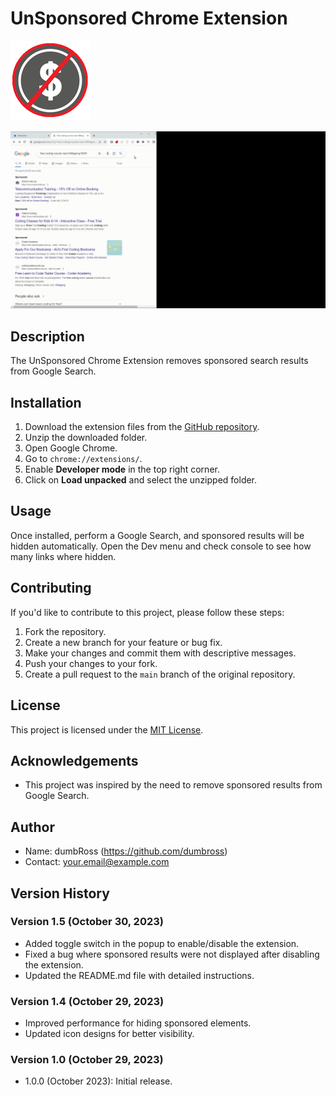 # UnSponsored Chrome Extension

![Extension Icon](icons/icon128.png)

![Alt Text](images/example.gif)

## Description

The UnSponsored Chrome Extension removes sponsored search results from Google Search.

## Installation

1. Download the extension files from the [GitHub repository](https://github.com/dumbross/UnSponsored).
2. Unzip the downloaded folder.
3. Open Google Chrome.
4. Go to `chrome://extensions/`.
5. Enable **Developer mode** in the top right corner.
6. Click on **Load unpacked** and select the unzipped folder.

## Usage

Once installed, perform a Google Search, and sponsored results will be hidden automatically. Open the Dev menu and check console to see how many links where hidden.

## Contributing

If you'd like to contribute to this project, please follow these steps:

1. Fork the repository.
2. Create a new branch for your feature or bug fix.
3. Make your changes and commit them with descriptive messages.
4. Push your changes to your fork.
5. Create a pull request to the `main` branch of the original repository.

## License

This project is licensed under the [MIT License](LICENSE).

## Acknowledgements

- This project was inspired by the need to remove sponsored results from Google Search.

## Author

- Name: dumbRoss (https://github.com/dumbross)
- Contact: your.email@example.com


## Version History



### Version 1.5 (October 30, 2023)

- Added toggle switch in the popup to enable/disable the extension.
- Fixed a bug where sponsored results were not displayed after disabling the extension.
- Updated the README.md file with detailed instructions.

### Version 1.4 (October 29, 2023)

- Improved performance for hiding sponsored elements.
- Updated icon designs for better visibility.

### Version 1.0 (October 29, 2023) 
- 1.0.0 (October 2023): Initial release.